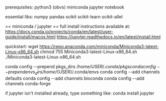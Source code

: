 prerequisites:
  python3 (obvs)
  miniconda
  jupyter notebook

essential libs:
  numpy
  pandas
  scikit
  scikit-learn
  scikit-allel
  
== miniconda / jupyter ==
full install instructions available at:
  https://docs.conda.io/projects/conda/en/latest/user-guide/install/macos.html
  https://jupyter.readthedocs.io/en/latest/install.html

quickstart:
  wget https://repo.anaconda.com/miniconda/Miniconda3-latest-Linux-x86_64.sh
  chmod 755 Miniconda3-latest-Linux-x86_64.sh
   ./Miniconda3-latest-Linux-x86_64.sh

  conda config --prepend pkgs_dirs /home/${USER}/.conda/pkgs
  conda config --prepend envs_dirs /home/${USER}/.conda/envs
  conda config --add channels defaults
  conda config --add channels bioconda
  conda config --add channels conda-forge

if jupyter isn't installed already, type something like:
  conda install jupyter
